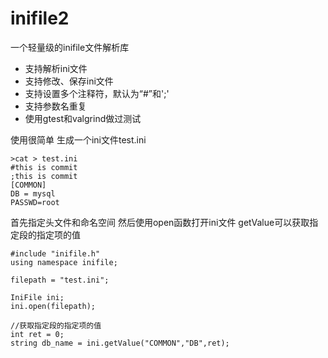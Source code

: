 inifile2
========

一个轻量级的inifile文件解析库

* 支持解析ini文件
* 支持修改、保存ini文件
* 支持设置多个注释符，默认为“#”和';'
* 支持参数名重复
* 使用gtest和valgrind做过测试

使用很简单 生成一个ini文件test.ini
```
>cat > test.ini
#this is commit
;this is commit
[COMMON]
DB = mysql
PASSWD=root
```

首先指定头文件和命名空间 然后使用open函数打开ini文件 getValue可以获取指定段的指定项的值

```
#include "inifile.h"
using namespace inifile;

filepath = "test.ini";

IniFile ini;
ini.open(filepath);

//获取指定段的指定项的值
int ret = 0;
string db_name = ini.getValue("COMMON","DB",ret);
```
